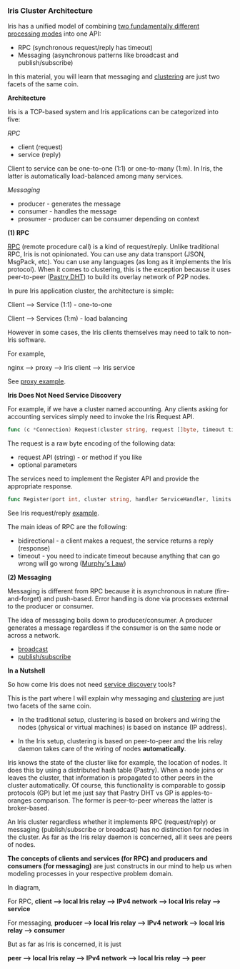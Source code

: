 <script>
  (function(i,s,o,g,r,a,m){i['GoogleAnalyticsObject']=r;i[r]=i[r]||function(){
  (i[r].q=i[r].q||[]).push(arguments)},i[r].l=1*new Date();a=s.createElement(o),
  m=s.getElementsByTagName(o)[0];a.async=1;a.src=g;m.parentNode.insertBefore(a,m)
  })(window,document,'script','//www.google-analytics.com/analytics.js','ga');

  ga('create', 'UA-71257746-1', 'auto');
  ga('send', 'pageview');

</script>

### Iris Cluster Architecture

Iris has a unified model of combining [two fundamentally different processing modes](https://github.com/IrisMQ/book/blob/master/principles/processing.md) into one API:

- RPC (synchronous request/reply has timeout)
- Messaging (asynchronous patterns like broadcast and publish/subscribe)

In this material, you will learn that messaging and [clustering](https://github.com/IrisMQ/book/blob/master/principles/clustering.md) are just two facets of the same coin.

**Architecture**

Iris is a TCP-based system and Iris applications can be categorized into five:

*RPC*

- client (request)
- service (reply)

Client to service can be one-to-one (1:1) or one-to-many (1:m). In Iris, the latter is automatically load-balanced among many services.

*Messaging*

- producer - generates the message
- consumer - handles the message
- prosumer - producer can be consumer depending on context

**(1) RPC**

[RPC](https://en.wikipedia.org/wiki/Remote_procedure_call) (remote procedure call) is a kind of request/reply. Unlike traditional RPC, Iris is not opinionated. You can use any data transport (JSON, MsgPack, etc). You can use any languages (as long as it implements the Iris protocol). When it comes to clustering, this is the exception because it uses peer-to-peer ([Pastry DHT](https://en.wikipedia.org/wiki/Pastry_%28DHT%29)) to build its overlay network of P2P nodes.

In pure Iris application cluster, the architecture is simple:

Client --> Service (1:1) - one-to-one

Client --> Services (1:m) - load balancing

However in some cases, the Iris clients themselves may need to talk to non-Iris software.

For example,

nginx --> proxy --> Iris client --> Iris service

See [proxy example](patterns.html#wq).

**Iris Does Not Need Service Discovery**

For example, if we have a cluster named accounting. Any clients asking for accounting services simply need to invoke the Iris Request API.

```go
func (c *Connection) Request(cluster string, request []byte, timeout time.Duration) ([]byte, error)
```

The request is a raw byte encoding of the following data:

- request API (string) - or method if you like
- optional parameters

The services need to implement the Register API and provide the appropriate response.

```go
func Register(port int, cluster string, handler ServiceHandler, limits *ServiceLimits) (*Service, error)
```

See Iris request/reply [example](patterns.html#irisreqrep).

The main ideas of RPC are the following:

- bidirectional - a client makes a request, the service returns a reply (response)
- timeout - you need to indicate timeout because anything that can go wrong will go wrong ([Murphy's Law](https://en.wikipedia.org/wiki/Murphy's_law))


**(2) Messaging**

Messaging is different from RPC because it is asynchronous in nature (fire-and-forget) and push-based. Error handling is done via processes external to the producer or consumer.

The idea of messaging boils down to producer/consumer. A producer generates a message regardless if the consumer is on the same node or across a network.

- [broadcast](patterns.html#irisbroadcast)
- [publish/subscribe](patterns.html#irispubsub)

**In a Nutshell**

So how come Iris does not need [service discovery](http://jasonwilder.com/blog/2014/02/04/service-discovery-in-the-cloud/) tools?

This is the part where I will explain why messaging and [clustering](index.html#clustering) are just two facets of the same coin.

- In the traditional setup, clustering is based on brokers and wiring the nodes (physical or virtual machines) is based on instance (IP address).

- In the Iris setup, clustering is based on peer-to-peer and the Iris relay daemon takes care of the wiring of nodes **automatically**.

Iris knows the state of the cluster like for example, the location of nodes. It does this by using a distributed hash table (Pastry). When a node joins or leaves the cluster, that information is propagated to other peers in the cluster automatically. Of course, this functionality is comparable to gossip protocols (GP) but let me just say that Pastry DHT vs GP is apples-to-oranges comparison. The former is peer-to-peer whereas the latter is broker-based.

An Iris cluster regardless whether it implements RPC (request/reply) or messaging (publish/subscribe or broadcast) has no distinction for nodes in the cluster. As far as the Iris relay daemon is concerned, all it sees are peers of nodes.

**The concepts of clients and services (for RPC) and producers and consumers (for messaging)** are just constructs in our mind to help us when modeling processes in your respective problem domain.

In diagram,

For RPC, **client --> local Iris relay --> IPv4 network --> local Iris relay --> service**

For messaging, **producer --> local Iris relay --> IPv4 network --> local Iris relay --> consumer**

But as far as Iris is concerned, it is just

**peer --> local Iris relay --> IPv4 network --> local Iris relay --> peer**
